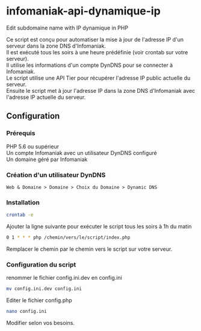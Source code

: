 # infomaniak-api-dynamique-ip
Edit subdomaine name with IP dynamique in PHP

Ce script est conçu pour automatiser la mise à jour de l'adresse IP d'un serveur dans la zone DNS d'Infomaniak.  
Il est exécuté tous les soirs à une heure prédéfinie (voir crontab sur votre serveur).  
Il utilise les informations d'un compte DynDNS  pour se connecter à Infomaniak.  
Le script utilise une API Tier pour récupérer l'adresse IP public actuelle du serveur.  
Ensuite le script met à jour l'adresse IP dans la zone DNS d'Infomaniak avec l'adresse IP actuelle du serveur.

## Configuration

### Prérequis
PHP 5.6 ou supérieur  
Un compte Infomaniak avec un utilisateur DynDNS configuré  
Un domaine géré par Infomaniak

### Création d'un utilisateur DynDNS
```
Web & Domaine > Domaine > Choix du Domaine > Dynamic DNS 
```

### Installation
```bash
crontab -e
```

Ajouter la ligne suivante pour exécuter le script tous les soirs à 1h du matin
```bash
0 1 * * * php /chemin/vers/le/script/index.php
```
Remplacer le chemin par le chemin vers le script sur votre serveur.

### Configuration du script
renommer le fichier config.ini.dev en config.ini
```bash
mv config.ini.dev config.ini
```

Editer le fichier config.php
```bash
nano config.ini
```
Modifier selon vos besoins.